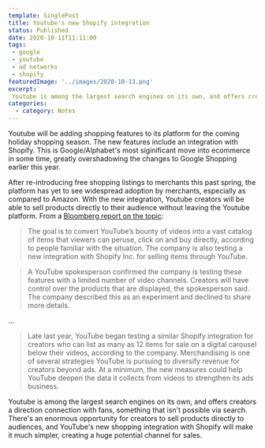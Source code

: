 ```yaml
---
template: SinglePost
title: Youtube's new Shopify integration
status: Published
date: 2020-10-11T11:11:00
tags:
 - google
 - youtube
 - ad networks
 - shopify
featuredImage: '../images/2020-10-13.png'
excerpt:
 Youtube is among the largest search engines on its own, and offers creators a direction connection with fans, something that isn't possible via search. There's an enormous opportunity for creators to sell products directly to audiences, and YouTube's new shopping integration with Shopify will make it much simpler, creating a huge potential channel for sales.
categories:
  - category: Notes
---
```

Youtube will be adding shopping features to its platform for the coming holiday shopping season. The new features include an integration with Shopify. This is Google/Alphabet's most siginificant move into ecommerce in some time, greatly overshadowing the changes to Google Shopping earlier this year.

After re-introducing free shopping listings to merchants this past spring, the platform has yet to see widespread adoption by merchants, especially as compared to Amazon. With the new integration, Youtube creators will be able to sell products directly to their audience without leaving the Youtube platform. From a [Bloomberg report on the topic](https://www.bloomberg.com/news/articles/2020-10-09/google-tries-to-turn-youtube-into-a-major-shopping-destination):

> The goal is to convert YouTube’s bounty of videos into a vast catalog of items that viewers can peruse, click on and buy directly, according to people familiar with the situation. The company is also testing a new integration with Shopify Inc. for selling items through YouTube.

> A YouTube spokesperson confirmed the company is testing these features with a limited number of video channels. Creators will have control over the products that are displayed, the spokesperson said. The company described this as an experiment and declined to share more details.

...

> Late last year, YouTube began testing a similar Shopify integration for creators who can list as many as 12 items for sale on a digital carousel below their videos, according to the company. Merchandising is one of several strategies YouTube is pursuing to diversify revenue for creators beyond ads. At a minimum, the new measures could help YouTube deepen the data it collects from videos to strengthen its ads business.

Youtube is among the largest search engines on its own, and offers creators a direction connection with fans, something that isn't possible via search. There's an enormous opportunity for creators to sell products directly to audiences, and YouTube's new shopping integration with Shopify will make it much simpler, creating a huge potential channel for sales.
